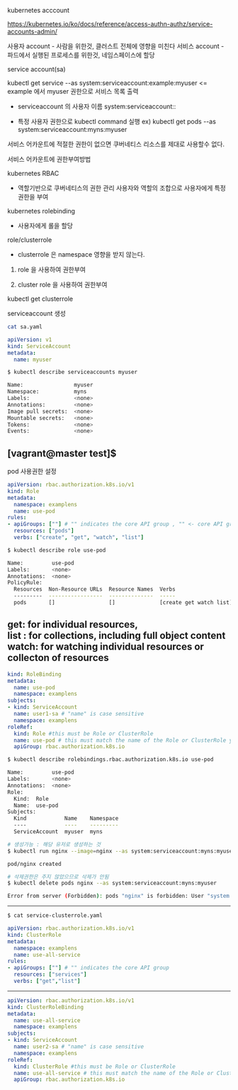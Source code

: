 
kubernetes acccount

https://kubernetes.io/ko/docs/reference/access-authn-authz/service-accounts-admin/

사용자 account - 사람을 위한것, 클러스트 전체에 영향을 미친다
서비스 account - 파드에서 실행된 프로세스를 위한것, 네임스페이스에 할당

service account(sa)

kubectl get service --as system:serviceaccount:example:myuser 
<= example 에서 myuser 권한으로 서비스 목록 출력

* serviceaccount 의 사용자 이름
system:serviceaccount::

* 특정 사용자 권한으로 kubectl command 실행 
ex) kubectl get pods  --as system:serviceaccount:myns:myuser

서비스 어카운트에 적절한 권한이 없으면 쿠버네티스 리소스를 제대로 사용할수 없다.

서비스 어카운트에 권한부여방법

kubernetes RBAC
- 역할기반으로 쿠버네티스의 권한 관리
사용자와 역할의 조합으로 사용자에게 특정권한을 부여

kubernetes rolebinding
- 사용자에게 롤을 할당

role/clusterrole

* clusterrole 은 namespace 영향을 받지 않는다.
1. role 을 사용하여 권한부여

2. cluster role 을 사용하여 권한부여 

kubectl get clusterrole

serviceaccount 생성
```sh
cat sa.yaml
```
```yaml
apiVersion: v1
kind: ServiceAccount
metadata:
  name: myuser
```
```sh
$ kubectl describe serviceaccounts myuser

Name:                myuser
Namespace:           myns
Labels:              <none>
Annotations:         <none>
Image pull secrets:  <none>
Mountable secrets:   <none>
Tokens:              <none>
Events:              <none>
```
[vagrant@master test]$
-------------------------------------------------------------------------
pod 사용권한 설정
```yaml
apiVersion: rbac.authorization.k8s.io/v1
kind: Role
metadata:
  namespace: examplens
  name: use-pod
rules:
- apiGroups: [""] # "" indicates the core API group , "" <- core API group
  resources: ["pods"]
  verbs: ["create", "get", "watch", "list"]
```
```sh
$ kubectl describe role use-pod

Name:         use-pod
Labels:       <none>
Annotations:  <none>
PolicyRule:
  Resources  Non-Resource URLs  Resource Names  Verbs
  ---------  -----------------  --------------  -----
  pods       []                 []              [create get watch list]
```

get: for individual resources,  
list : for collections, including full object content  
watch: for watching individual resources or collecton of resources  
----------------------------------------------------------------------------
```yaml
kind: RoleBinding
metadata:
  name: use-pod
  namespace: examplens
subjects:
- kind: ServiceAccount
  name: user1-sa # "name" is case sensitive
  namespace: examplens
roleRef:
  kind: Role #this must be Role or ClusterRole
  name: use-pod # this must match the name of the Role or ClusterRole you wish to bind to
  apiGroup: rbac.authorization.k8s.io
```
```sh
$ kubectl describe rolebindings.rbac.authorization.k8s.io use-pod

Name:         use-pod
Labels:       <none>
Annotations:  <none>
Role:
  Kind:  Role
  Name:  use-pod
Subjects:
  Kind            Name    Namespace
  ----            ----    ---------
  ServiceAccount  myuser  myns
```
```sh 
# 생성가능 : 해당 유저로 생성하는 것
$ kubectl run nginx --image=nginx --as system:serviceaccount:myns:myuser

pod/nginx created
```
```sh
# 삭제권한은 주지 않았으므로 삭제가 안됨
$ kubectl delete pods nginx --as system:serviceaccount:myns:myuser

Error from server (Forbidden): pods "nginx" is forbidden: User "system:serviceaccount:myns:myuser" cannot delete resource "pods" in API group "" in the namespace "myns"
```

--------------------------------------------------------
```sh
$ cat service-clusterrole.yaml
```
```yaml
apiVersion: rbac.authorization.k8s.io/v1
kind: ClusterRole
metadata:
  namespace: examplens
  name: use-all-service
rules:
- apiGroups: [""] # "" indicates the core API group
  resources: ["services"]
  verbs: ["get","list"]
```

---------------------------------------------------------
```yaml
apiVersion: rbac.authorization.k8s.io/v1
kind: ClusterRoleBinding
metadata:
  name: use-all-service
  namespace: examplens
subjects:
- kind: ServiceAccount
  name: user2-sa # "name" is case sensitive
  namespace: examplens
roleRef:
  kind: ClusterRole #this must be Role or ClusterRole
  name: use-all-service # this must match the name of the Role or ClusterRole you wish to bind to
  apiGroup: rbac.authorization.k8s.io
```

